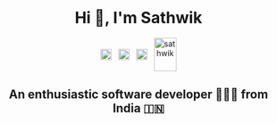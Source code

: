 <header>
<link rel="stylesheet" href="https://cdn.jsdelivr.net/gh/devicons/devicon@master/devicon.min.css">
</header>
<h1 align="center">Hi 👋, I'm Sathwik</h1>
<p align="center">
<a href=https://twitter.com/Sathwik_Ch05?s=09 target="blank"><img align="center" src=https://cdn.jsdelivr.net/npm/simple-icons@3.0.1/icons/twitter.svg alt="sathwik" height="20" width="20" /></a>&nbsp&nbsp
<a href=https://www.linkedin.com/in/chsathwik/ target="blank"><img align="center" src=https://cdn.jsdelivr.net/npm/simple-icons@3.0.1/icons/linkedin.svg alt="sathwik" height="20" width="20" /></a>&nbsp&nbsp
<a href=https://www.instagram.com/7wik.ch/?hl=en target="blank"><img align="center" src=https://cdn.jsdelivr.net/npm/simple-icons@v3/icons/instagram.svg alt="sathwik" height="20" width="20"/></a>&nbsp&nbsp
<a href=https://500px.com/p/sathwikchepyala99 target="blank"><img align="center" src=https://cdn.jsdelivr.net/npm/simple-icons@v3/icons/500px.svg alt="sathwik" height="60" width="40"/></a>
</p>

<h2 align="center">An enthusiastic software developer 🧑🏽‍💻 from India 🇮🇳</h2>
<i class="devicon-twitter-plain colored"></i>
<!--
**sevenwik/sevenwik** is a ✨ _special_ ✨ repository because its `README.md` (this file) appears on your GitHub profile.

Here are some ideas to get you started:

- 🔭 I’m currently working on ...
- 🌱 I’m currently learning ...
- 👯 I’m looking to collaborate on ...
- 🤔 I’m looking for help with ...
- 💬 Ask me about ...
- 📫 How to reach me: ...
- 😄 Pronouns: ...
- ⚡ Fun fact: ...
-->
